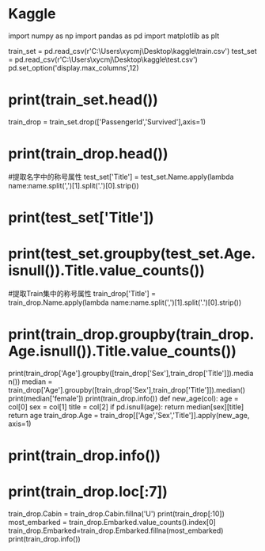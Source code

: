 # Kaggle
import numpy as np
import pandas as pd
import matplotlib as plt


train_set = pd.read_csv(r'C:\Users\xycmj\Desktop\kaggle\train.csv')
test_set = pd.read_csv(r'C:\Users\xycmj\Desktop\kaggle\test.csv')
pd.set_option('display.max_columns',12)
# print(train_set.head())
train_drop = train_set.drop(['PassengerId','Survived'],axis=1)
# print(train_drop.head())

#提取名字中的称号属性
test_set['Title'] = test_set.Name.apply(lambda name:name.split(',')[1].split('.')[0].strip())
# print(test_set['Title'])
# print(test_set.groupby(test_set.Age.isnull()).Title.value_counts())
#提取Train集中的称号属性
train_drop['Title'] = train_drop.Name.apply(lambda name:name.split(',')[1].split('.')[0].strip())
# print(train_drop.groupby(train_drop.Age.isnull()).Title.value_counts())

print(train_drop['Age'].groupby([train_drop['Sex'],train_drop['Title']]).median())
median = train_drop['Age'].groupby([train_drop['Sex'],train_drop['Title']]).median()
print(median['female'])
print(train_drop.info())
def new_age(col):
    age = col[0]
    sex = col[1]
    title = col[2]
    if pd.isnull(age):
        return median[sex][title]
    return age
train_drop.Age = train_drop[['Age','Sex','Title']].apply(new_age, axis=1)
# print(train_drop.info())
# print(train_drop.loc[:7])
train_drop.Cabin = train_drop.Cabin.fillna('U')
print(train_drop[:10])
most_embarked = train_drop.Embarked.value_counts().index[0]
train_drop.Embarked=train_drop.Embarked.fillna(most_embarked)
print(train_drop.info())
